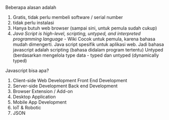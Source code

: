 Beberapa alasan adalah
1. Gratis, tidak perlu membeli software / serial number
2. tidak perlu instalasi
3. Hanya butuh web browser (sampai sini, untuk pemula sudah cukup)
4. *Java Script is high-level, scripting, untyped, and interpreted programming language* - Wiki
Cocok untuk pemula, karena bahasa mudah dimengerti.
Java script spesifik untuk aplikasi web. Jadi bahasa javascript adalah scripting (bahasa didalam program tertentu)
Untyped (berdasarkan mengelola type data - typed dan untyped (dynamically typed)
 
 
Javascript bisa apa?
1. Client-side Web Development 
   Front End Development
2. Server-side Development
   Back end Development
3. Browser Extension / Add-on
4. Desktop Application
5. Mobile App Development
6. IoT & Robotic
7. JSON

